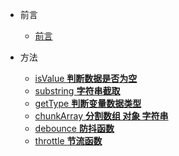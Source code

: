 <!-- _sidebar.md -->

- 前言

  - [前言](/README.md) <!--注意这里是相对路径-->

- 方法
  - [isValue **判断数据是否为空**](/commit/isValue.md)
  - [substring **字符串截取**](/commit/substring.md)
  - [getType **判断变量数据类型**](/commit/getType.md)
  - [chunkArray **分割数组 对象 字符串**](/commit/chunkArray.md)
  - [debounce **防抖函数**](/commit/debounce.md)
  - [throttle **节流函数**](/commit/throttle.md)
